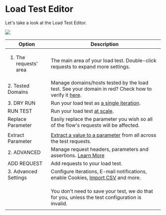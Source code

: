 # Load Test Editor

Let's take a look at the Load Test Editor.

![](broken-reference)

| Option                               | Description                                                                                                                                                                 |
| ------------------------------------ | --------------------------------------------------------------------------------------------------------------------------------------------------------------------------- |
| <ol><li>The requests' area</li></ol> | The main area of your load test. Double-click requests to expand more settings.                                                                                             |
| 2. Tested Domains                    | Manage domains/hosts tested by the load test. See your domain in red? Check how to verify it [here](https://docs.loadmill.com/load-testing/setup/domain-verification).      |
| 3. DRY RUN                           | Run your load test as [a single iteration](https://docs.loadmill.com/load-testing/getting-started#running-a-trial-test).                                                    |
|    RUN TEST                          | Run your load test [at scale](https://docs.loadmill.com/getting-started/getting-started-1#running-a-load-test-at-scale).                                                    |
| Replace Parameter                    | Easily replace the parameter you wish so all of the flow's requests will be affected.                                                                                       |
|                                      |                                                                                                                                                                             |
| Extract Parameter                    | [Extract a value to a parameter](https://docs.loadmill.com/load-testing/working-with-the-test-editor/quick-parameter-editing) from all across the test requests.            |
| 2. ADVANCED                          | Manage request headers, parameters and assertions. [Learn More](https://docs.loadmill.com/api-testing/test-suite-editor/request-editor)                                     |
| ADD REQUEST                          | Add requests to your load test.                                                                                                                                             |
| 3. Advanced Settings                 | Configure Iterations, E-mail notifications, enable Cookies, [Import CSV](https://docs.loadmill.com/load-testing/working-with-the-test-editor/data-from-csv-files) and more. |
|                                      |                                                                                                                                                                             |
|                                      |                                                                                                                                                                             |
|                                      |                                                                                                                                                                             |
|                                      | You don't need to save your test, we do that for you, unless the test configuration is invalid.                                                                             |
|                                      |                                                                                                                                                                             |





